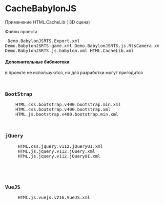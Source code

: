 # CacheBabylonJS
Применение HTML.CacheLib ( 3D сцена)

Файлы проекта
   <pre>
     Demo.BabylonJSRTS.Export.xml
     Demo.BabylonJSRTS.game.xml
     Demo.BabylonJSRTS.js.RtsCamera.xml
     Demo.BabylonJSRTS.js.babylon.xml
     HTML.CacheLib.xml 
   </pre>

<h4>Дополнительные библиотеки</h4>
в проекте не используются, но для разработки могут пригодится
<pre>
    <h3>BootStrap</h3>    HTML.css.bootstrap.v400.bootstrap.min.xml 
    HTML.css.bootstrap.v400.bootstrap.xml
    HTML.js.bootstrap.v400.bootstrap.min.xml
</pre>
<pre>
     <h3>jQuery</h3>     HTML.css.jquery.v112.jQueryUI.xml
     HTML.js.jquery.v112.jQuery.xml  
     HTML.js.jquery.v112.jQueryUI.xml
</pre>     
<pre>
     <h3>VueJS</h3>     HTML.js.vuejs.v216.VueJS.xml    
</pre>
   
   
   
